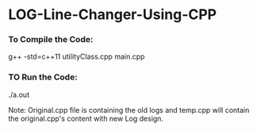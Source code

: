 # LOG-Line-Changer-Using-CPP

### To Compile the Code:

g++ -std=c++11 utilityClass.cpp main.cpp   

### TO Run the Code:

./a.out

Note: Original.cpp file is containing the old logs and temp.cpp will contain the original.cpp's content with new Log design.
